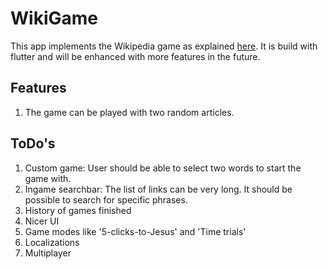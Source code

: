 # WikiGame

This app implements the Wikipedia game as explained [here](https://en.wikipedia.org/wiki/Wikipedia:Wiki_Game "Wiki Game").
It is build with flutter and will be enhanced with more features in the future.

## Features
1. The game can be played with two random articles.

## ToDo's
1. Custom game: User should be able to select two words to start the game with.
2. Ingame searchbar: The list of links can be very long. It should be possible to search for specific phrases.
3. History of games finished
4. Nicer UI
5. Game modes like '5-clicks-to-Jesus' and 'Time trials'
6. Localizations
7. Multiplayer